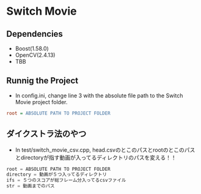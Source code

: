 # Switch Movie

## Dependencies
- Boost(1.58.0)
- OpenCV(2.4.13)
- TBB

## Runnig the Project
- In config.ini, change line 3 with the absolute file path to the Switch Movie project folder.
```ini:config.ini
root = ABSOLUTE PATH TO PROJECT FOLDER
```


## ダイクストラ法のやつ
- In test/switch_movie_csv.cpp, head.csvのとこのパスとrootのとこのパスとdirectoryが指す動画が入ってるディレクトリのパスを変える！！
```switch_movie_csv.cpp
root = ABSOLUTE PATH TO PROJECT FOLDER
directory = 動画が５つ入ってるディレクトリ
ifs = ５つのスコアが総フレーム分入ってるcsvファイル
str = 動画までのパス
```